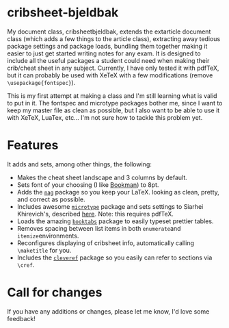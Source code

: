cribsheet-bjeldbak
==================

My document class, cribsheetbjeldbak, extends the extarticle document class (which adds a few things to the article class), extracting away tedious package settings and package loads, bundling them together making it easier to just get started writing notes for any exam. It is designed to include all the useful packages a student could need when making their crib/cheat sheet in any subject. Currently, I have only tested it with pdfTeX, but it can probably be used with XeTeX with a few modifications (remove ``\usepackage{fontspec}``).

This is my first attempt at making a class and I'm still learning what is valid to put in it. The fontspec and microtype packages bother me, since I want to keep my master file as clean as possible, but I also want to be able to use it with XeTeX, LuaTex, etc... I'm not sure how to tackle this problem yet.

# Features

It adds and sets, among other things, the following:
  - Makes the cheat sheet landscape and 3 columns by default.
  - Sets font of your choosing (I like [Bookman](http://www.tug.dk/FontCatalogue/bookman/)) to 8pt.
  - Adds the [``nag``](http://www.ctan.org/tex-archive/macros/latex/contrib/nag) package so you keep your LaTeX. looking as clean, pretty, and correct as possible.
  - Includes awesome [``microtype``](http://ctan.org/pkg/microtype) package and sets settings to Siarhei Khirevich's, described [here](http://www.khirevich.com/latex/microtype/). Note: this requires pdfTeX.
  - Loads the amazing [``booktabs``](http://www.ctan.org/pkg/booktabs) package to easily typeset prettier tables.
  - Removes spacing between list items in both ``enumerate``and ``itemize``environments.
  - Reconfigures displaying of cribsheet info, automatically calling ``\maketitle`` for you.
  - Includes the [``cleveref``](http://www.ctan.org/pkg/cleveref) package so you easily can refer to sections via ``\cref``.

# Call for changes
If you have any additions or changes, please let me know, I'd love some feedback!
